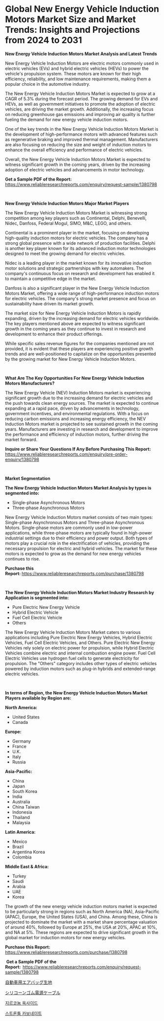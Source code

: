 <p><h1>Global New Energy Vehicle Induction Motors Market Size and Market Trends: Insights and Projections from 2024 to 2031</h1></p><p><strong>New Energy Vehicle Induction Motors Market Analysis and Latest Trends</strong></p>
<p><p>New Energy Vehicle Induction Motors are electric motors commonly used in electric vehicles (EVs) and hybrid electric vehicles (HEVs) to power the vehicle's propulsion system. These motors are known for their high efficiency, reliability, and low maintenance requirements, making them a popular choice in the automotive industry.</p><p>The New Energy Vehicle Induction Motors Market is expected to grow at a CAGR of 5.3% during the forecast period. The growing demand for EVs and HEVs, as well as government initiatives to promote the adoption of electric vehicles, are driving the market growth. Additionally, the increasing focus on reducing greenhouse gas emissions and improving air quality is further fueling the demand for new energy vehicle induction motors.</p><p>One of the key trends in the New Energy Vehicle Induction Motors Market is the development of high-performance motors with advanced features such as regenerative braking and improved thermal management. Manufacturers are also focusing on reducing the size and weight of induction motors to enhance the overall efficiency and performance of electric vehicles.</p><p>Overall, the New Energy Vehicle Induction Motors Market is expected to witness significant growth in the coming years, driven by the increasing adoption of electric vehicles and advancements in motor technology.</p></p>
<p><strong>Get a Sample PDF of the Report:&nbsp;</strong> <a href="https://www.reliableresearchreports.com/enquiry/request-sample/1380798">https://www.reliableresearchreports.com/enquiry/request-sample/1380798</a></p>
<p>&nbsp;</p>
<p><strong>New Energy Vehicle Induction Motors Major Market Players</strong></p>
<p><p>The New Energy Vehicle Induction Motors Market is witnessing strong competition among key players such as Continental, Delphi, Benevelli, Nidec, Danfoss, Federal Mogul, SIMO, M&C, LEGO, and others. </p><p>Continental is a prominent player in the market, focusing on developing high-quality induction motors for electric vehicles. The company has a strong global presence with a wide network of production facilities. Delphi is another key player known for its advanced induction motor technologies designed to meet the growing demand for electric vehicles.</p><p>Nidec is a leading player in the market known for its innovative induction motor solutions and strategic partnerships with key automakers. The company's continuous focus on research and development has enabled it to maintain a competitive edge in the market.</p><p>Danfoss is also a significant player in the New Energy Vehicle Induction Motors Market, offering a wide range of high-performance induction motors for electric vehicles. The company's strong market presence and focus on sustainability have driven its market growth.</p><p>The market size for New Energy Vehicle Induction Motors is rapidly expanding, driven by the increasing demand for electric vehicles worldwide. The key players mentioned above are expected to witness significant growth in the coming years as they continue to invest in research and development to enhance their product offerings.</p><p>While specific sales revenue figures for the companies mentioned are not provided, it is evident that these players are experiencing positive growth trends and are well-positioned to capitalize on the opportunities presented by the growing market for New Energy Vehicle Induction Motors.</p></p>
<p>&nbsp;</p>
<p><strong>What Are The Key Opportunities For New Energy Vehicle Induction Motors Manufacturers?</strong></p>
<p><p>The New Energy Vehicle (NEV) Induction Motors market is experiencing significant growth due to the increasing demand for electric vehicles and the push towards clean energy sources. The market is expected to continue expanding at a rapid pace, driven by advancements in technology, government incentives, and environmental regulations. With a focus on reducing carbon emissions and increasing energy efficiency, the NEV Induction Motors market is projected to see sustained growth in the coming years. Manufacturers are investing in research and development to improve the performance and efficiency of induction motors, further driving the market forward.</p></p>
<p><strong>Inquire or Share Your Questions If Any Before Purchasing This Report:</strong> <a href="https://www.reliableresearchreports.com/enquiry/pre-order-enquiry/1380798">https://www.reliableresearchreports.com/enquiry/pre-order-enquiry/1380798</a></p>
<p>&nbsp;</p>
<p><strong>Market Segmentation</strong></p>
<p><strong>The New Energy Vehicle Induction Motors Market Analysis by types is segmented into:</strong></p>
<p><ul><li>Single-phase Asynchronous Motors</li><li>Three-phase Asynchronous Motors</li></ul></p>
<p><p>New Energy Vehicle Induction Motors market consists of two main types: Single-phase Asynchronous Motors and Three-phase Asynchronous Motors. Single-phase motors are commonly used in low-power applications, while three-phase motors are typically found in high-power industrial settings due to their efficiency and power output. Both types of motors play a crucial role in the electrification of vehicles, providing the necessary propulsion for electric and hybrid vehicles. The market for these motors is expected to grow as the demand for new energy vehicles continues to rise.</p></p>
<p><strong>Purchase this Report:&nbsp;</strong><a href="https://www.reliableresearchreports.com/purchase/1380798">https://www.reliableresearchreports.com/purchase/1380798</a></p>
<p>&nbsp;</p>
<p><strong>The New Energy Vehicle Induction Motors Market Industry Research by Application is segmented into:</strong></p>
<p><ul><li>Pure Electric New Energy Vehicle</li><li>Hybrid Electric Vehicle</li><li>Fuel Cell Electric Vehicle</li><li>Others</li></ul></p>
<p><p>The New Energy Vehicle Induction Motors Market caters to various applications including Pure Electric New Energy Vehicles, Hybrid Electric Vehicles, Fuel Cell Electric Vehicles, and Others. Pure Electric New Energy Vehicles rely solely on electric power for propulsion, while Hybrid Electric Vehicles combine electric and internal combustion engine power. Fuel Cell Electric Vehicles use hydrogen fuel cells to generate electricity for propulsion. The "Others" category includes other types of electric vehicles powered by induction motors such as plug-in hybrids and extended-range electric vehicles.</p></p>
<p>&nbsp;</p>
<p><strong>In terms of Region, the New Energy Vehicle Induction Motors Market Players available by Region are:</strong></p>
<p>
    <p> <strong> North America: </strong>
        <ul>
            <li>United States</li>
            <li>Canada</li>
        </ul>
        </p> 
    <p> <strong> Europe: </strong>
        <ul>
            <li>Germany</li>
            <li>France</li>
            <li>U.K.</li>
            <li>Italy</li>
            <li>Russia</li>
        </ul>
        </p> 
    <p> <strong> Asia-Pacific: </strong>
        <ul>
            <li>China</li>
            <li>Japan</li>
            <li>South Korea</li>
            <li>India</li>
            <li>Australia</li>
            <li>China Taiwan</li>
            <li>Indonesia</li>
            <li>Thailand</li>
            <li>Malaysia</li>
        </ul>
        </p> 
    <p> <strong> Latin America: </strong>
        <ul>
            <li>Mexico</li>
            <li>Brazil</li>
            <li>Argentina Korea</li>
            <li>Colombia</li>
        </ul>
        </p> 
    <p> <strong> Middle East & Africa: </strong>
        <ul>
            <li>Turkey</li>
            <li>Saudi</li>
            <li>Arabia</li>
            <li>UAE</li>
            <li>Korea</li>
        </ul>
    </p>
    </p>
<p><p>The growth of the new energy vehicle induction motors market is expected to be particularly strong in regions such as North America (NA), Asia-Pacific (APAC), Europe, the United States (USA), and China. Among these, China is projected to dominate the market with a market share percentage valuation of around 40%, followed by Europe at 25%, the USA at 20%, APAC at 10%, and NA at 5%. These regions are expected to drive significant growth in the global market for induction motors for new energy vehicles.</p></p>
<p><strong>Purchase this Report: </strong><a href="https://www.reliableresearchreports.com/purchase/1380798">https://www.reliableresearchreports.com/purchase/1380798</a></p>
<p>&nbsp;<strong>Get a Sample PDF of the Report:&nbsp;&nbsp;</strong><a href="https://www.reliableresearchreports.com/enquiry/request-sample/1380798">https://www.reliableresearchreports.com/enquiry/request-sample/1380798</a></p>
<p><strong></strong></p>
<p><p><a href="https://medium.com/@lornarempel2023/%E8%87%AA%E5%8B%95%E8%BB%8A%E3%82%A8%E3%82%A2%E3%83%90%E3%83%83%E3%82%B0%E7%94%9F%E5%9C%B0%E5%B8%82%E5%A0%B4%E3%81%AE%E3%83%88%E3%83%AC%E3%83%B3%E3%83%89%E3%81%A8%E5%B8%82%E5%A0%B4%E5%88%86%E6%9E%90%E3%81%AF-2024%E5%B9%B4%E3%81%8B%E3%82%892031%E5%B9%B4%E3%81%AE%E6%9C%9F%E9%96%93%E3%81%AB%E4%BA%88%E6%B8%AC%E3%81%95%E3%82%8C%E3%81%A6%E3%81%84%E3%81%BE%E3%81%99-cc97f3606662">自動車用エアバッグ生地</a></p><p><a href="https://medium.com/@lornarempel2023/%E3%82%B7%E3%83%AA%E3%82%B3%E3%83%BC%E3%83%B3%E3%82%B4%E3%83%A0%E9%9B%BB%E5%8A%9B%E3%82%B1%E3%83%BC%E3%83%96%E3%83%AB%E5%B8%82%E5%A0%B4%E8%A6%8F%E6%A8%A1%E3%81%AF-%E3%82%B0%E3%83%AD%E3%83%BC%E3%83%90%E3%83%AB%E7%94%A3%E6%A5%AD%E3%81%AB%E3%81%8A%E3%81%91%E3%82%8B%E6%9C%80%E9%81%A9%E3%81%AA%E3%83%9E%E3%83%BC%E3%82%B1%E3%83%86%E3%82%A3%E3%83%B3%E3%82%B0%E3%83%81%E3%83%A3%E3%83%8D%E3%83%AB%E3%82%92%E7%A4%BA%E3%81%97%E3%81%A6%E3%81%84%E3%81%BE%E3%81%99-4450aa736d6d">シリコーンゴム電源ケーブル</a></p><p><a href="https://medium.com/@arsila97/%EC%A7%80%EB%A5%B4%EC%BD%94%EB%8A%84-%EC%82%B0%ED%99%94%EB%AC%BC-%EC%8B%9C%EC%9E%A5-%EC%8B%9C%EC%9E%A5-cagr-%EC%8B%9C%EC%9E%A5-%ED%8A%B8%EB%A0%8C%EB%93%9C-%EB%B0%8F-%EC%84%B1%EC%9E%A5-%EC%A0%84%EB%9E%B5%EC%97%90-%EB%8C%80%ED%95%9C-%ED%86%B5%EC%B0%B0%EB%A0%A5-2401cb015dda">지르코늄 옥사이드</a></p><p><a href="https://medium.com/@arsila97/%EC%8A%A4%ED%8A%B8%EB%A1%A0%ED%8A%AC-%ED%83%84%EC%82%B0%EC%97%BC-%EC%8B%9C%EC%9E%A5-%EC%84%B1%EA%B3%B5%EC%A0%81%EC%9D%B8-%EB%B9%84%EC%A6%88%EB%8B%88%EC%8A%A4-%EC%A0%84%EB%9E%B5%EC%9D%98-%ED%95%B5%EC%8B%AC-2031%EB%85%84%EA%B9%8C%EC%A7%80-%EC%98%88%EC%B8%A1-5fda2a993dbd">스트론튬 카보네이트</a></p></p>